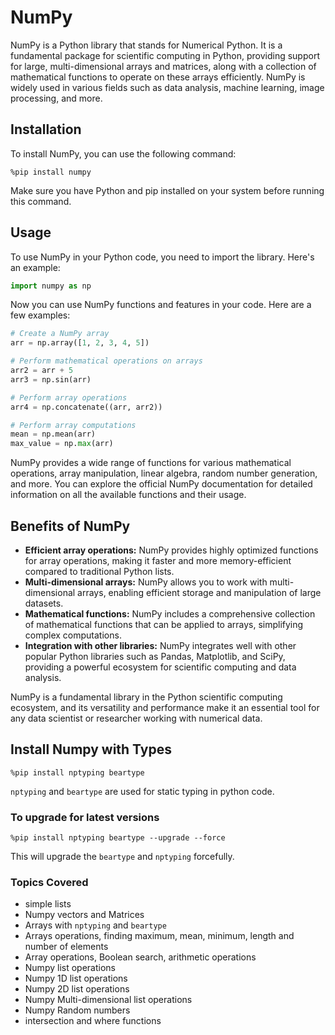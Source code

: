 # NumPy

NumPy is a Python library that stands for Numerical Python. It is a fundamental package for scientific computing in Python, providing support for large, multi-dimensional arrays and matrices, along with a collection of mathematical functions to operate on these arrays efficiently. NumPy is widely used in various fields such as data analysis, machine learning, image processing, and more.

## Installation

To install NumPy, you can use the following command:

```pip
%pip install numpy
```

Make sure you have Python and pip installed on your system before running this command.

## Usage

To use NumPy in your Python code, you need to import the library. Here's an example:

```python
import numpy as np
```

Now you can use NumPy functions and features in your code. Here are a few examples:

```python
# Create a NumPy array
arr = np.array([1, 2, 3, 4, 5])

# Perform mathematical operations on arrays
arr2 = arr + 5
arr3 = np.sin(arr)

# Perform array operations
arr4 = np.concatenate((arr, arr2))

# Perform array computations
mean = np.mean(arr)
max_value = np.max(arr)
```

NumPy provides a wide range of functions for various mathematical operations, array manipulation, linear algebra, random number generation, and more. You can explore the official NumPy documentation for detailed information on all the available functions and their usage.

## Benefits of NumPy

- **Efficient array operations:** NumPy provides highly optimized functions for array operations, making it faster and more memory-efficient compared to traditional Python lists.
- **Multi-dimensional arrays:** NumPy allows you to work with multi-dimensional arrays, enabling efficient storage and manipulation of large datasets.
- **Mathematical functions:** NumPy includes a comprehensive collection of mathematical functions that can be applied to arrays, simplifying complex computations.
- **Integration with other libraries:** NumPy integrates well with other popular Python libraries such as Pandas, Matplotlib, and SciPy, providing a powerful ecosystem for scientific computing and data analysis.

NumPy is a fundamental library in the Python scientific computing ecosystem, and its versatility and performance make it an essential tool for any data scientist or researcher working with numerical data.

## Install Numpy with Types

```pip
%pip install nptyping beartype
```

`nptyping` and `beartype` are used for static typing in python code.

### To upgrade for latest versions

```pip
%pip install nptyping beartype --upgrade --force
```

This will upgrade the `beartype` and `nptyping` forcefully.

### Topics Covered

- simple lists
- Numpy vectors and Matrices
- Arrays with `nptyping` and `beartype`
- Arrays operations, finding maximum, mean, minimum, length and number of elements
- Array operations, Boolean search, arithmetic operations
- Numpy list operations
- Numpy 1D list operations
- Numpy 2D list operations
- Numpy Multi-dimensional list operations
- Numpy Random numbers
- intersection and where functions
